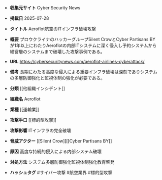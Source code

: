 - **収集元サイト**
Cyber Security News

- **掲載日**
2025-07-28

- **タイトル**
Aeroflot航空のITインフラ破壊攻撃

- **概要**
プロウクライナのハッカーグループSilent CrowとCyber Partisans BYが1年以上にわたりAeroflotの内部ITシステムに深く侵入し予約システムから経営層のシステムまで破壊した攻撃事例である。

- **URL**
https://cybersecuritynews.com/aeroflot-airlines-cyberattack/

- **備考**
長期にわたる高度な侵入による重要インフラ破壊は深刻でありシステムの多層防御強化と監視体制の強化が必要である。

- **分類**
[[他組織インシデント]]

- **組織名**
Aeroflot

- **業種**
[[運輸業]]

- **攻撃手口**
[[標的型攻撃]]

- **攻撃影響**
ITインフラの完全破壊

- **脅威アクター**
[[Silent Crow]][[Cyber Partisans BY]]

- **原因**
高度な持続的侵入による内部システム破壊

- **対処方法**
システム多層防御強化監視体制強化教育啓発

- **ハッシュタグ**
#サイバー攻撃 #航空業界 #標的型攻撃
